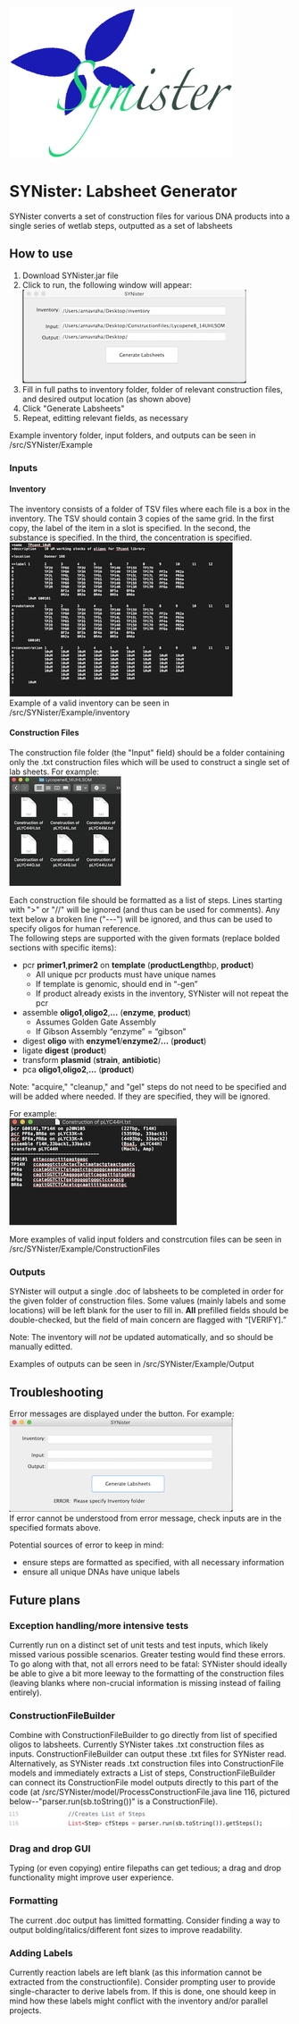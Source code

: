 ![SYNister Logo](/READMEphotos/SYNister.png)
# SYNister: Labsheet Generator
SYNister converts a set of construction files for various DNA products into a single series of wetlab steps, outputted as a set of labsheets
## How to use
1. Download SYNister.jar file
2. Click to run, the following window will appear:  
![interface1](/READMEphotos/interface.png)    
3. Fill in full paths to inventory folder, folder of relevant construction files, and desired output location (as shown above)
4. Click "Generate Labsheets"
5. Repeat, editting relevant fields, as necessary
  
Example inventory folder, input folders, and outputs can be seen in /src/SYNister/Example  
### Inputs
#### Inventory
The inventory consists of a folder of TSV files where each file is a box in the inventory. The TSV should contain 3 copies of the same grid. In the first copy, the label of the item in a slot is specified. In the second, the substance is specified. In the third, the concentration is specified.    
![inv3](/READMEphotos/inventory.png)   
Example of a valid inventory can be seen in /src/SYNister/Example/inventory
#### Construction Files
The construction file folder (the "Input" field) should be a folder containing only the .txt construction files which will be used to construct a single set of lab sheets. For example:  
![inputfolder3s](/READMEphotos/inputfolder.png)   
   
Each construction file should be formatted as a list of steps. Lines starting with ">" or "//" will be ignored (and thus can be used for comments). Any text below a broken line ("---") will be ignored, and thus can be used to specify oligos for human reference.  
The following steps are supported with the given formats (replace bolded sections with specific items):  
 * pcr **primer1**,**primer2** on **template**		(**productLength**bp, **product**)
   * All unique pcr products must have unique names
   * If template is genomic, should end in “-gen”
   * If product already exists in the inventory, SYNister will not repeat the pcr
 * assemble **oligo1**,**oligo2**,**...**				(**enzyme**, **product**)
   * Assumes Golden Gate Assembly
   * If Gibson Assembly “enzyme” = “gibson”
 * digest **oligo** with **enzyme1**/**enzyme2**/**...**	(**product**)
 * ligate **digest**							(**product**)
 * transform **plasmid**						(**strain**, **antibiotic**)
 * pca **oligo1**,**oligo2**,**...** 					(**product**)   
 
Note: "acquire," "cleanup," and "gel" steps do not need to be specified and will be added where needed. If they are specified, they will be ignored.    
   
For example:   
![input3](/READMEphotos/input.png)  
 
    
More examples of valid input folders and constrcution files can be seen in /src/SYNister/Example/ConstructionFiles  
### Outputs
SYNister will output a single .doc of labsheets to be completed in order for the given folder of construction files. Some values (mainly labels and some locations) will be left blank for the user to fill in. **All** prefilled fields should be double-checked, but the field of main concern are flagged with “[VERIFY].”  
  
Note: The inventory will *not* be updated automatically, and so should be manually editted.
  
Examples of outputs can be seen in /src/SYNister/Example/Output 
## Troubleshooting
Error messages are displayed under the button. For example:     
![error](/READMEphotos/interface_error.png)  
If error cannot be understood from error message, check inputs are in the specified formats above.  

Potential sources of error to keep in mind:
 * ensure steps are formatted as specified, with all necessary information
 * ensure all unique DNAs have unique labels   
## Future plans
### Exception handling/more intensive tests
Currently run on a distinct set of unit tests and test inputs, which likely missed various possible scenarios. Greater testing would find these errors. To go along with that, not all errors need to be fatal: SYNister should ideally be able to give a bit more leeway to the formatting of the construction files (leaving blanks where non-crucial information is missing instead of failing entirely).
### ConstructionFileBuilder
Combine with ConstructionFileBuilder to go directly from list of specified oligos to labsheets. Currently SYNister takes .txt construction files as inputs. ConstructionFileBuilder can output these .txt files for SYNister read. Alternatively, as SYNister reads .txt construction files into ConstructionFile models and immediately extracts a List of steps, ConstructionFileBuilder can connect its ConstructionFile model outputs directly to this part of the code (at /src/SYNister/model/ProcessConstructionFile.java line 116, pictured below--"parser.run(sb.toString())" is a ConstructionFile).  
![cfbuilders2](/READMEphotos/ProcessConstructionFiles.png)   
### Drag and drop GUI
Typing (or even copying) entire filepaths can get tedious; a drag and drop functionality might improve user experience.
### Formatting
The current .doc output has limitted formatting. Consider finding a way to output bolding/italics/different font sizes to improve readability.
### Adding Labels 
Currently reaction labels are left blank (as this information cannot be extracted from the constructionfile). Consider prompting user to provide single-character to derive labels from. If this is done, one should keep in mind how these labels might conflict with the inventory and/or parallel projects.